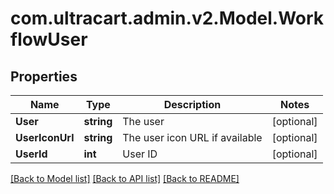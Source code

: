 
# com.ultracart.admin.v2.Model.WorkflowUser

## Properties

Name | Type | Description | Notes
------------ | ------------- | ------------- | -------------
**User** | **string** | The user | [optional] 
**UserIconUrl** | **string** | The user icon URL if available | [optional] 
**UserId** | **int** | User ID | [optional] 

[[Back to Model list]](../README.md#documentation-for-models)
[[Back to API list]](../README.md#documentation-for-api-endpoints)
[[Back to README]](../README.md)

